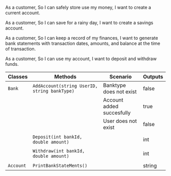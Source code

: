 As a customer,
So I can safely store use my money,
I want to create a current account.

As a customer,
So I can save for a rainy day,
I want to create a savings account.

As a customer,
So I can keep a record of my finances,
I want to generate bank statements with transaction dates, amounts, and balance at the time of transaction.

As a customer,
So I can use my account,
I want to deposit and withdraw funds.

| Classes         | Methods																| Scenario								| Outputs					|
|-----------------|---------------------------------------------------------------------|---------------------------------------|---------------------------|
| `Bank`		  | `AddAccount(string UserID, string bankType)`						| Banktype does not exist				| false						|
|				  |																		| Account added succesfully				| true						|
|				  |																		| User does not exist					| false						|
|				  |																		|										|							|
|				  |	`Deposit(int bankId, double amount)`								|										| int						|
| 				  |																		|										|							|
|				  |	`Withdraw(int bankId, double amount)`								|										| int						|
| 				  |																		|										|							|
| `Account`       | `PrintBankStateMents()`												|										| string					|
